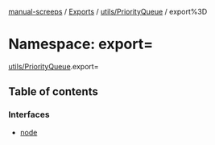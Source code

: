[manual-screeps](../README.md) / [Exports](../modules.md) / [utils/PriorityQueue](utils_priorityqueue.md) / export%3D

# Namespace: export=

[utils/PriorityQueue](utils_priorityqueue.md).export=

## Table of contents

### Interfaces

- [node](../interfaces/utils_priorityqueue.export_.node.md)
